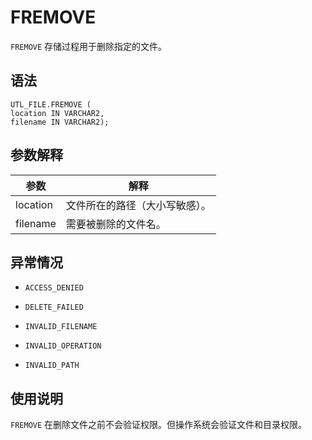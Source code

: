 FREMOVE 
============================

`FREMOVE` 存储过程用于删除指定的文件。

语法 
-----------------------

```unknow
UTL_FILE.FREMOVE (
location IN VARCHAR2,
filename IN VARCHAR2);
```



参数解释 
-------------------------



|    参数    |       解释        |
|----------|-----------------|
| location | 文件所在的路径（大小写敏感）。 |
| filename | 需要被删除的文件名。      |



异常情况 
-------------------------

* `ACCESS_DENIED`

  

* `DELETE_FAILED`

  

* `INVALID_FILENAME`

  

* `INVALID_OPERATION`

  

* `INVALID_PATH`

  




使用说明 
-------------------------

`FREMOVE` 在删除文件之前不会验证权限。但操作系统会验证文件和目录权限。
